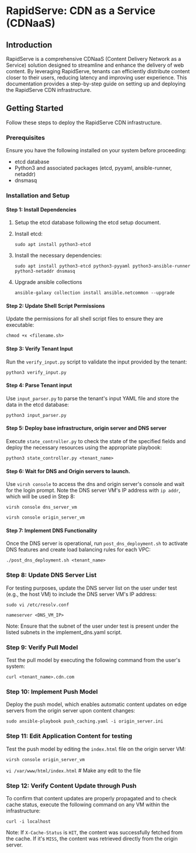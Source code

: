 # RapidServe: CDN as a Service (CDNaaS)

## Introduction

RapidServe is a comprehensive CDNaaS (Content Delivery Network as a Service) solution designed to streamline and enhance the delivery of web content. By leveraging RapidServe, tenants can efficiently distribute content closer to their users, reducing latency and improving user experience. This documentation provides a step-by-step guide on setting up and deploying the RapidServe CDN infrastructure.

## Getting Started
Follow these steps to deploy the RapidServe CDN infrastructure.

### Prerequisites
Ensure you have the following installed on your system before proceeding:
- etcd database
- Python3 and associated packages (etcd, pyyaml, ansible-runner, netaddr)
- dnsmasq

### Installation and Setup
#### Step 1: Install Dependencies
1. Setup the etcd database following the etcd setup document.
2. Install etcd:

   `sudo apt install python3-etcd`
4. Install the necessary dependencies:

    `sudo apt install python3-etcd python3-pyyaml python3-ansible-runner python3-netaddr dnsmasq`
5. Upgrade ansible collections

   `ansible-galaxy collection install ansible.netcommon --upgrade`

#### Step 2: Update Shell Script Permissions
Update the permissions for all shell script files to ensure they are executable:

`chmod +x <filename.sh>`

#### Step 3: Verify Tenant Input
Run the `verify_input.py` script to validate the input provided by the tenant:

`python3 verify_input.py`

#### Step 4: Parse Tenant input
Use `input_parser.py` to parse the tenant's input YAML file and store the data in the etcd database:

`python3 input_parser.py`

#### Step 5: Deploy base infrastructure, origin server and DNS server
Execute `state_controller.py` to check the state of the specified fields and deploy the necessary resources using the appropriate playbook:

`python3 state_controller.py <tenant_name>`

#### Step 6: Wait for DNS and Origin servers to launch. 
Use `virsh console` to access the dns and origin server's console and wait for the login prompt. Note the DNS server VM's IP address with `ip addr`, which will be used in Step 8:

`virsh console dns_server_vm`

`virsh console origin_server_vm`

#### Step 7: Implement DNS Functionality
Once the DNS server is operational, run `post_dns_deployment.sh` to activate DNS features and create load balancing rules for each VPC:

`./post_dns_deployment.sh <tenant_name>`

### Step 8: Update DNS Server List
For testing purposes, update the DNS server list on the user under test (e.g., the host VM) to include the DNS server VM's IP address:

`sudo vi /etc/resolv.conf`

`nameserver <DNS_VM_IP>`

Note: Ensure that the subnet of the user under test is present under the listed subnets in the implement_dns.yaml script.

### Step 9: Verify Pull Model
Test the pull model by executing the following command from the user's system:

`curl <tenant_name>.cdn.com`

### Step 10: Implement Push Model
Deploy the push model, which enables automatic content updates on edge servers from the origin server upon content changes:

`sudo ansible-playbook push_caching.yaml -i origin_server.ini`

### Step 11: Edit Application Content for testing
Test the push model by editing the `index.html` file on the origin server VM:

`virsh console origin_server_vm`

`vi /var/www/html/index.html` # Make any edit to the file

### Step 12: Verify Content Update through Push 
To confirm that content updates are properly propagated and to check cache status, execute the following command on any VM within the infrastructure:

`curl -i localhost`

Note: If `X-Cache-Status` is `HIT`, the content was successfully fetched from the cache. If it's `MISS`, the content was retrieved directly from the origin server.
